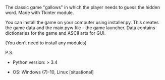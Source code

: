 The classic game "gallows" in which the player needs to guess the hidden word. Made with Tkinter module.

You can install the game on your computer using installer.py. This creates the game data and the main.pyw file - the game launcher. Data contains dictionaries for the game and ASCII arts for GUI.

(You don't need to install any modules)

P.S.

- Python version: > 3.4

- OS: Windows (7)-10, Linux [situational]
